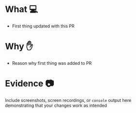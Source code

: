 # What :computer:

- First thing updated with this PR

# Why :hand:

- Reason why first thing was added to PR

# Evidence :camera:

Include screenshots, screen recordings, or `console` output here demonstrating that your changes work as intended

<!-- All sections below are optional. You can uncomment any section applicable to your Pull Request. -->

<!-- # Notes :memo:
* Any notes/thoughts that the reviewers should know prior to reviewing the code? -->
